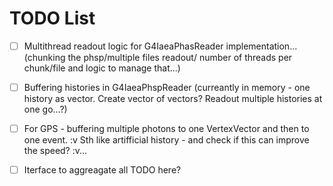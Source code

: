 

# TODO List

  

- [ ] Multithread readout logic for G4IaeaPhasReader implementation... (chunking the phsp/multiple files readout/ number of threads per chunk/file and logic to manage that...)

- [ ] Buffering histories in G4IaeaPhspReader (curreantly in memory - one history as vector. 
Create vector of vectors? Readout multiple histories at one go...?)

- [ ] For GPS - buffering multiple photons to one VertexVector and then to one event. :v Sth like artifficial history - and check if this can improve the speed? :v...

- [ ] Iterface to aggreagate all TODO here?
